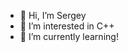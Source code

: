 - 👋 Hi, I’m Sergey
- 👀 I’m interested in C++
- 🌱 I’m currently learning!


<!---
Vokijol770/Vokijol770 is a ✨ special ✨ repository because its `README.md` (this file) appears on your GitHub profile.
You can click the Preview link to take a look at your changes.
--->
